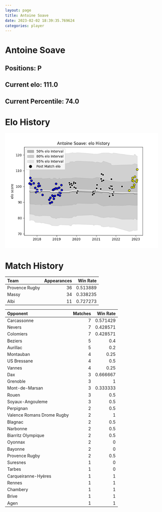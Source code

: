 ```yaml
---  
layout: page  
title: Antoine Soave  
date: 2023-02-02 18:39:35.769624  
categories: player  
---
```

# Antoine Soave

## Positions: P

## Current elo: 111.0

## Current Percentile: 74.0

# Elo History


![elo history](history_AntoineSoave.png)
# Match History


| Team           |   Appearances |   Win Rate |
|:---------------|--------------:|-----------:|
| Provence Rugby |            36 |   0.513889 |
| Massy          |            34 |   0.338235 |
| Albi           |            11 |   0.727273 |

| Opponent                   |   Matches |   Win Rate |
|:---------------------------|----------:|-----------:|
| Carcassonne                |         7 |   0.571429 |
| Nevers                     |         7 |   0.428571 |
| Colomiers                  |         7 |   0.428571 |
| Beziers                    |         5 |   0.4      |
| Aurillac                   |         5 |   0.2      |
| Montauban                  |         4 |   0.25     |
| US Bressane                |         4 |   0.5      |
| Vannes                     |         4 |   0.25     |
| Dax                        |         3 |   0.666667 |
| Grenoble                   |         3 |   1        |
| Mont-de-Marsan             |         3 |   0.333333 |
| Rouen                      |         3 |   0.5      |
| Soyaux-Angouleme           |         3 |   0.5      |
| Perpignan                  |         2 |   0.5      |
| Valence Romans Drome Rugby |         2 |   1        |
| Blagnac                    |         2 |   0.5      |
| Narbonne                   |         2 |   0.5      |
| Biarritz Olympique         |         2 |   0.5      |
| Oyonnax                    |         2 |   0        |
| Bayonne                    |         2 |   0        |
| Provence Rugby             |         2 |   0.5      |
| Suresnes                   |         1 |   0        |
| Tarbes                     |         1 |   0        |
| Carqueiranne-Hyères        |         1 |   1        |
| Rennes                     |         1 |   1        |
| Chambery                   |         1 |   1        |
| Brive                      |         1 |   1        |
| Agen                       |         1 |   1        |
